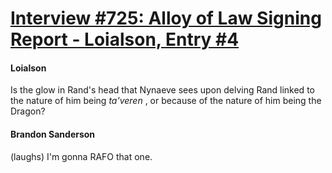 # [Interview #725: Alloy of Law Signing Report - Loialson, Entry #4](https://www.theoryland.com/intvmain.php?i=725#4)

#### Loialson

Is the glow in Rand's head that Nynaeve sees upon delving Rand linked to the nature of him being
*ta'veren*
, or because of the nature of him being the Dragon?

#### Brandon Sanderson

(laughs) I'm gonna RAFO that one.

